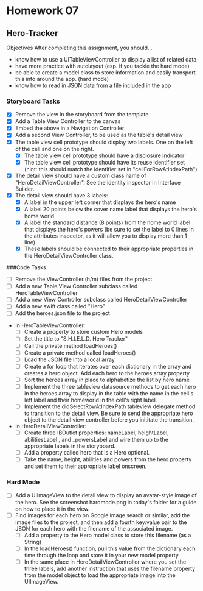 # Homework 07

## Hero-Tracker

Objectives
After completing this assignment, you should…

* know how to use a UITableViewController to display a list of related data
* have more practice with autolayout (esp. if you tackle the hard mode)
* be able to create a model class to store information and easily transport this info around the app. (hard mode)
* know how to read in JSON data from a file included in the app

### Storyboard Tasks
* [x] Remove the view in the storyboard from the template
* [x] Add a Table View Controller to the canvas
* [x] Embed the above in a Navigation Controller
* [x] Add a second View Controller, to be used as the table's detail view
* [x] The table view cell prototype should display two labels. One on the left of the cell and one on the right.
    * [x] The table view cell prototype should have a disclosure indicator
    * [x] The table view cell prototype should have its reuse identifier set (hint: this should match the identifier set in "cellForRowAtIndexPath")
* [x] The detail view should have a custom class name of "HeroDetailViewController". See the identity inspector in Interface Builder.
* [x] The detail view should have 3 labels:
    * [x] A label in the upper left corner that displays the hero's name
    * [x] A label 20 points below the cover name label that displays the hero's home world
    * [x] A label the standard distance (8 points) from the home world label that displays the hero's powers (be sure to set the label to 0 lines in the attributes inspector, as it will allow you to display more than 1 line)
    * [x] These labels should be connected to their appropriate properties in the HeroDetailViewController class.

###Code Tasks
* [ ] Remove the ViewController.(h/m) files from the project
* [ ] Add a new Table View Controller subclass called HeroTableViewController
* [ ] Add a new View Controller subclass called HeroDetailViewController
* [ ] Add a new swift class called "Hero"
* [ ] Add the heroes.json file to the project
* In HeroTableViewController:
    * [ ] Create a property to store custom Hero models
    * [ ] Set the title to "S.H.I.E.L.D. Hero Tracker"
    * [ ] Call the private method loadHeroes()
    * [ ] Create a private method called loadHeroes()
    * [ ] Load the JSON file into a local array
    * [ ] Create a for loop that iterates over each dictionary in the array and creates a hero object. Add each hero to the heroes array property
    * [ ] Sort the heroes array in place to alphabetize the list by hero name
    * [ ] Implement the three tableview datasource methods to get each hero in the heroes array to display in the table with the name in the cell's left label and their homeworld in the cell's right label.
    * [ ] Implement the didSelectRowAtIndexPath tableview delegate method to transition to the detail view. Be sure to send the appropriate hero object to the detail view controller before you inititate the transition.
* In HeroDetailViewController:
    * [ ] Create three IBOutlet properties: nameLabel, heightLabel, abilitiesLabel , and _powersLabel and wire them up to the appropriate labels in the storyboard.
    * [ ] Add a property called hero that is a Hero optional.
    * [ ] Take the name, height, abilities and powers from the hero property and set them to their appropriate label onscreen.

### Hard Mode
* [ ] Add a UIImageView to the detail view to display an avatar-style image of the hero. See the screenshot hardmode.png in today's folder for a guide on how to place it in the view.
* [ ] Find images for each hero on Google image search or similar, add the image files to the project, and then add a fourth key:value pair to the JSON for each hero with the filename of the associated image.
    * [ ] Add a property to the Hero model class to store this filename (as a String)
    * [ ] In the loadHeroes() function, pull this value from the dictionary each time through the loop and store it in your new model property
    * [ ] In the same place in HeroDetailViewController where you set the three labels, add another instruction that uses the filename property from the model object to load the appropriate image into the UIImageView.

